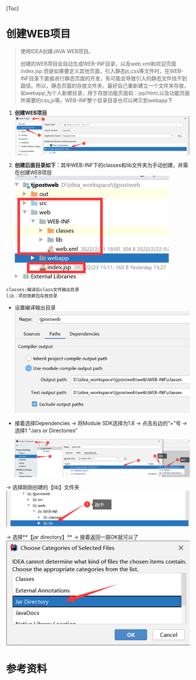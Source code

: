 [Toc]

# 创建WEB项目

> 使用IDEA创建JAVA WEB项目。
>
> 创建的WEB项目会自动生成WEB-INF目录，以及web.xml和欢迎页面index.jsp.但是如果要定义其他页面，引入静态js,css等文件时，在WEB-INF目录下直接进行静态页面的开发，有可能会导致引入的静态文件找不到路径。所以，静态页面的存放文件夹，最好自己重新建立一个文件夹存放，如webapp,为个人新建目录，用于存放功能页面如：jsp/html,以及功能页面所需要的css,js等。WEB-INF整个目录目录也可以拷贝到webapp下

1. **创建WEB项目**
   ![image-20220224092712453](images/image-20220224092712453.png)

2. **创建后面目录如下**：其中WEB-INF下的classes和lib文件夹为手动创建，并需在创建WEB项目
   ![image-20220224092920929](images/image-20220224092920929.png)

```
classes:编译后class文件输出目录
lib：项目依赖包存放目录
```

- 设置编译输出目录
  ![image-20220224093505403](images/image-20220224093505403.png)

- 接着选择Dependencies ->  将Module SDK选择为1.8 -> 点击右边的“+”号  -> 选择1 “Jars or Directories”

  ![image-20220221181359313](images/image-20220221181359313.png)

-> 选择刚刚创建的【lib】文件夹
![image-20220221181443479](images/image-20220221181443479.png)

-> 选择**【jar directory】** -> 接着返回一路OK就可以了
![image-20220221181659230](images/image-20220221181659230.png)



# 参考资料